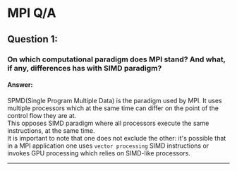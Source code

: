# MPI Q/A

## Question 1:
### On which computational paradigm does MPI stand? And what, if any, differences has with SIMD paradigm?

#### Answer:

SPMD(Single Program Multiple Data) is the paradigm used by MPI. 
It uses multiple processors which at the same time can differ on the point of the control flow they are at. <br>
This opposes SIMD paradigm where all processors execute the same instructions, at the same time. <br>
It is important to note that one does not exclude the other: it's possible that in a MPI application one uses `vector processing` SIMD instructions or invokes GPU processing which relies on SIMD-like processors.

---
